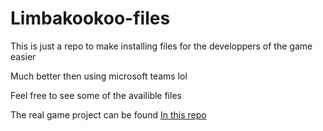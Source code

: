 # Limbakookoo-files

This is just a repo to make installing files for the developpers of the game easier

Much better then using microsoft teams lol

Feel free to see some of the availible files

The real game project can be found [In this repo](https://github.com/theonekingboo/Limbakookoo-game)
